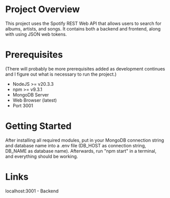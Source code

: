 # Project Overview

This project uses the Spotify REST Web API that allows users to search for albums, artists, and songs. It contains both a backend and frontend, along with using JSON web tokens.

# Prerequisites

(There will probably be more prerequisites added as development continues and I figure out what is necessary to run the project.)

- NodeJS >= v20.3.3
- npm >= v9.3.1
- MongoDB Server
- Web Browser (latest)
- Port 3001

# Getting Started

After installing all required modules, put in your MongoDB connection string and database name into a .env file (DB_HOST as connection string, DB_NAME as database name).
Afterwards, run "npm start" in a terminal, and everything should be working.

# Links

localhost:3001 - Backend